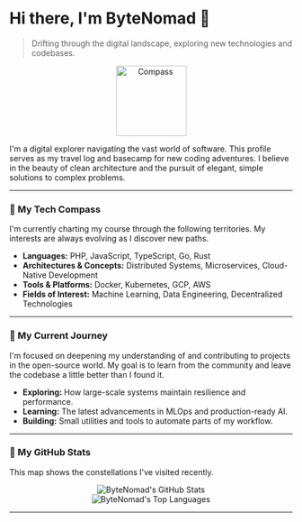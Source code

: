 # Hi there, I'm ByteNomad 👋

> Drifting through the digital landscape, exploring new technologies and codebases.

<p align="center">
  <img src="https://raw.githubusercontent.com/Tarikul-Islam-Anik/Animated-Fluent-Emojis/master/Emojis/Travel%20and%20places/Compass.png" alt="Compass" width="125" height="125" />
</p>

I'm a digital explorer navigating the vast world of software. This profile serves as my travel log and basecamp for new coding adventures. I believe in the beauty of clean architecture and the pursuit of elegant, simple solutions to complex problems.

---

### 🔭 My Tech Compass

I'm currently charting my course through the following territories. My interests are always evolving as I discover new paths.

* **Languages:** PHP, JavaScript, TypeScript, Go, Rust
* **Architectures & Concepts:** Distributed Systems, Microservices, Cloud-Native Development
* **Tools & Platforms:** Docker, Kubernetes, GCP, AWS
* **Fields of Interest:** Machine Learning, Data Engineering, Decentralized Technologies

---

### 🌱 My Current Journey

I'm focused on deepening my understanding of and contributing to projects in the open-source world. My goal is to learn from the community and leave the codebase a little better than I found it.

* **Exploring:** How large-scale systems maintain resilience and performance.
* **Learning:** The latest advancements in MLOps and production-ready AI.
* **Building:** Small utilities and tools to automate parts of my workflow.

---

### 🚀 My GitHub Stats

This map shows the constellations I've visited recently.

<p align="center">
  <img src="https://github-readme-stats.vercel.app/api?username=ByteNomad23&show_icons=true&theme=dracula&include_all_commits=true&count_private=true" alt="ByteNomad's GitHub Stats" />
  <br/>
  <img src="https://github-readme-stats.vercel.app/api/top-langs/?username=ByteNomad23&layout=compact&langs_count=8&theme=dracula" alt="ByteNomad's Top Languages" />
</p>

---
